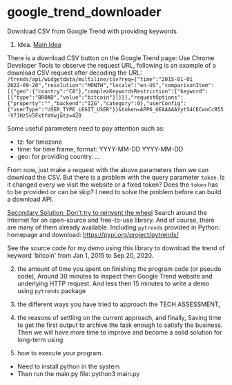 # google_trend_downloader
Download CSV from Google Trend with providing keywords

1. Idea.
<u>Main Idea</u>

There is a download CSV button on the Google Trend page: Use Chrome Developer Tools to observe the request URL, following is an example of a download CSV request after decoding the URL:
<code>
/trends/api/widgetdata/multiline/csv?req={"time":"2015-01-01 2022-09-20","resolution":"MONTH","locale":"en-US","comparisonItem":[{"geo":{"country":"CA"},"complexKeywordsRestriction":{"keyword":[{"type":"BROAD","value":"bitcoin"}]}}],"requestOptions":{"property":"","backend":"IZG","category":0},"userConfig":{"userType":"USER_TYPE_LEGIT_USER"}}&token=APP6_UEAAAAAYytS4CECwnCcR55-V7JHz5v5FxtfmVwj&tz=420
</code>

Some useful parameters need to pay attention such as: 
+ tz: for timezone
+ time: for time frame, format: YYYY-MM-DD YYYY-MM-DD
+ geo: for providing country.
...

From now, just make a request with the above parameters then we can download the CSV. But there is a problem with the query parameter `token`. Is it changed every we visit the website or a fixed token? Does the `token` has to be provided or can be skip? I need to solve the problem before can build a download API.

<u>Secondary Solution: Don't try to reinvent the wheel</u>
Search around the Internet for an open-source and free-to-use library. And of course, there are many of them already available. Including `pytrends` provided in Python: homepage and download: <a>https://pypi.org/project/pytrends/</a>

See the source code for my demo using this library to download the trend of keyword 'bitcoin' from Jan 1, 2015 to Sep 20, 2020.

2. the amount of time you spent on finishing the program code (or pseudo code),
Around 30 minutes to inspect then Google Trend website and underlying HTTP request. And less then 15 minutes to write a demo using `pytrends` package

3. the different ways you have tried to approach the TECH ASSESSMENT, 

4. the reasons of settling on the current approach, and finally, 
Saving time to get the first output to archive the task enough to satisfy the business. Then we will have more time to improve and become a solid solution for long-term using
5. how to execute your program.
- Need to install python in the system
- Then run the main.py file: python3 main.py